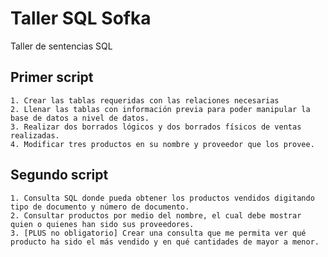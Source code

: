 # Taller SQL Sofka
Taller de sentencias SQL
## Primer script
    1. Crear las tablas requeridas con las relaciones necesarias
    2. Llenar las tablas con información previa para poder manipular la base de datos a nivel de datos.
    3. Realizar dos borrados lógicos y dos borrados físicos de ventas realizadas.
    4. Modificar tres productos en su nombre y proveedor que los provee.
    


## Segundo script
    1. Consulta SQL donde pueda obtener los productos vendidos digitando tipo de documento y número de documento.
    2. Consultar productos por medio del nombre, el cual debe mostrar quien o quienes han sido sus proveedores.
    3. [PLUS no obligatorio] Crear una consulta que me permita ver qué producto ha sido el más vendido y en qué cantidades de mayor a menor.
